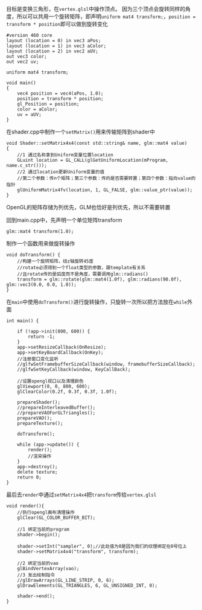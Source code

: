 目标是变换三角形，在`vertex.glsl`中操作顶点。
因为三个顶点会旋转同样的角度，所以可以共用一个旋转矩阵，即声明`uniform mat4 transform;`，`position = transform * position`即可以做到旋转变化
```
#version 460 core
layout (location = 0) in vec3 aPos;
layout (location = 1) in vec3 aColor;
layout (location = 2) in vec2 aUV;
out vec3 color;
out vec2 uv;

uniform mat4 transform;

void main()
{
    vec4 position = vec4(aPos, 1.0);
    position = transform * position;
    gl_Position = position;
    color = aColor;
    uv = aUV;
}
```
在shader.cpp中制作一个`setMatrix()`用来传输矩阵到shader中
```
void Shader::setMatrix4x4(const std::string& name, glm::mat4 value)
{
    //1 通过名称拿到Uniform变量位置location
    GLuint location = GL_CALL(glGetUniformLocation(mProgram, name.c_str()));
    //2 通过location更新Uniform变量的值
    //第二个参数：传n个矩阵；第三个参数：传的是否需要转置；第四个参数：指向value的指针
    glUniformMatrix4fv(location, 1, GL_FALSE, glm::value_ptr(value));
}
```
OpenGL的矩阵存储为列优先，GLM也恰好是列优先，所以不需要转置

回到main.cpp中，先声明一个单位矩阵transform
```
glm::mat4 transform(1.0);
```
制作一个函数用来做旋转操作
```
void doTransform() {
    //构建一个旋转矩阵，绕z轴旋转45度
    //rotate必须得到一个float类型的参数，跟template有关系
    //且rotate传的是弧度而不是角度，需要调用glm::radians()
    transform = glm::rotate(glm::mat4(1.0f), glm::radians(90.0f), glm::vec3(0.0, 0.0, 1.0));
}
```
在`main`中使用`doTransform()`进行旋转操作，只旋转一次所以把方法放在`while`外面
```
int main() {

    if (!app->init(800, 600)) {
        return -1;
    }
    app->setResizeCallback(OnResize);
    app->setKeyBoardCallback(OnKey);
    //注册窗口变化监听
    //glfwSetFramebufferSizeCallback(window, framebufferSizeCallback);
    //glfwSetKeyCallback(window, KeyCallBack);

    //设置opengl视口以及清理颜色
    glViewport(0, 0, 800, 600);
    glClearColor(0.2f, 0.3f, 0.3f, 1.0f);

    prepareShader();
    //prepareInterleavedBuffer();
    //prepareVAOForGLTriangles();
    prepareVAO();
    prepareTexture();

    doTransform();

    while (app->update()) {
        render();
        //渲染操作
    }
    app->destroy();
    delete texture;
    return 0;
}
```
最后去`render`中通过`setMatrix4x4`把`transform`传给`vertex.glsl`
```
void render(){
    //执行opengl画布清理操作
    glClear(GL_COLOR_BUFFER_BIT);

    //1 绑定当前的program
    shader->begin();

    shader->setInt("sampler", 0);//此处值为0是因为我们的纹理绑定在0号位上
    shader->setMatrix4x4("transform", transform);

    //2 绑定当前的vao
    glBindVertexArray(vao);
    //3 发出绘制指令
    //glDrawArrays(GL_LINE_STRIP, 0, 6);
    glDrawElements(GL_TRIANGLES, 6, GL_UNSIGNED_INT, 0);

    shader->end();
}
```


<!--stackedit_data:
eyJoaXN0b3J5IjpbLTEwMTA4MjQ5MTAsLTE4MjM4ODI0MzksMT
M2MTU0MTIwNywtMTg3NjY0NjQ4OSwtMTU0OTc1OTU4MiwtNzM4
MDc4MTJdfQ==
-->